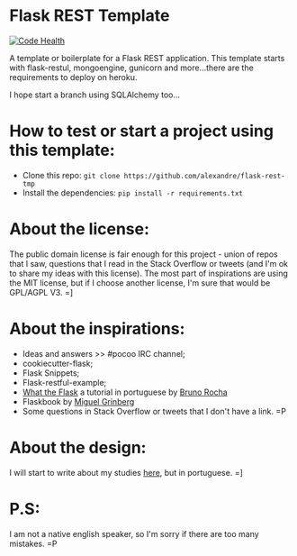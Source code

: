 # Flask REST Template

[![Code Health](https://landscape.io/github/alexandre/flask-rest-tmp/master/landscape.svg?style=flat)](https://landscape.io/github/alexandre/flask-rest-tmp/master)

A template or boilerplate for a Flask REST application. This template starts with flask-restul, mongoengine, gunicorn 
and more...there are the requirements to deploy on heroku.

I hope start a branch using SQLAlchemy too...

# How to test or start a project using this template:

* Clone this repo: ```git clone https://github.com/alexandre/flask-rest-tmp```
* Install the dependencies: ```pip install -r requirements.txt```

# About the license:

The public domain license is fair enough for this project - union of repos that I saw, questions that I read in the Stack
Overflow or tweets (and I'm ok to share my ideas with this license). The most part of inspirations are using the MIT 
license, but if I choose another license, I'm sure that would be GPL/AGPL V3. =]

# About the inspirations:

* Ideas and answers >> #pocoo IRC channel;
* cookiecutter-flask;
* Flask Snippets;
* Flask-restful-example;
* [What the Flask](http://pythonclub.com.br/tag/what-the-flask.html) a tutorial in portuguese by [Bruno Rocha](https://github.com/rochacbruno)
* Flaskbook by [Miguel Grinberg](https://github.com/miguelgrinberg)
* Some questions in Stack Overflow or tweets that I don't have a link. =P

# About the design:

I will start to write about my studies [here](http://alexandre.github.io), but in portuguese. =]

# P.S:

 I am not a native english speaker, so I'm sorry if there are too many mistakes. =P
